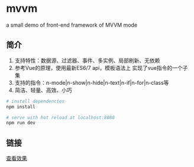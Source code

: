 # mvvm
a small demo of front-end framework of MVVM mode

## 简介
1. 支持特性：数据源、过滤器、事件、多实例、局部刷新、无依赖
2. 参考Vue的原理，使用最新ES6/7 api，模板语法上 实现了vue指令的一个子集
3. 支持的指令：n-mode|n-show|n-hide|n-text|n-if|n-for|n-class等
4. 简洁、轻量、高效、小巧

``` bash
# install dependencies
npm install

# serve with hot reload at localhost:8080
npm run dev
```
## 链接
[查看效果](http://htmlpreview.github.io/?https://github.com/ancai/mvvm/blob/master/test/index.html)
